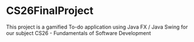 # CS26FinalProject
This project is a gamified To-do application using Java FX / Java Swing for our subject CS26 - Fundamentals of Software Development
